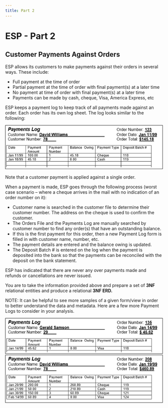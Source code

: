 ```yaml
---
title: Part 2
---
```

# ESP - Part 2

## Customer Payments Against Orders

ESP allows its customers to make payments against their orders in several ways. These include:

- Full payment at the time of order
- Partial payment at the time of order with final payment(s) at a later time
- No payment at time of order with final payment(s) at a later time
- Payments can be made by cash, cheque, Visa, America Express, etc

ESP keeps a payment log to keep track of all payments made against an order. Each order has its own log sheet. The log looks similar to the following:

![](./ESP-2-Payments-Log-View-A.png)

Note that a customer payment is applied against a single order.

When a payment is made, ESP goes through the following process (worst case scenario – where a cheque arrives in the mail with no indication of an order number on it):

- Customer name is searched in the customer file to determine their customer number. The address on the cheque is used to confirm the customer.
- The Orders File and the Payments Log are manually searched by customer number to find any order(s) that have an outstanding balance.
- If this is the first payment for this order, then a new Payment Log form is filled in with customer name, number, etc.
- The payment details are entered and the balance owing is updated.
- The Deposit Batch # is entered on the log when the payment is deposited into the bank so that the payments can be reconciled with the deposit on the bank statement.

ESP has indicated that there are never any over payments made and refunds or cancellations are never issued.

<!--
ESP has also indicated that they would like the new system to only allow specific payment types so they can monitor usage of each type.
-->

You are to take the information provided above and prepare a set of **3NF** relational entities and produce a relational **3NF ERD.**

NOTE: It can be helpful to see more samples of a given form/view in order to better understand the data and metadata. Here are a few more Payment Logs to consider in your analysis.

![Alt Payments Log](./ESP-2-Payments-Log-View-B.png)
![Alt Payments Log](./ESP-2-Payments-Log-View-C.png)

